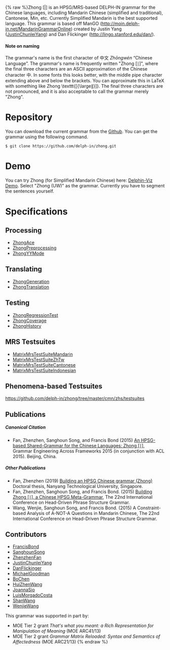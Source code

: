 {% raw %}Zhong \[\|\] is an HPSG/MRS-based DELPH-IN grammar for the Chinese
languages, including Mandarin Chinese (simplified and traditional),
Cantonese, Min, etc. Currently Simplified Mandarin is the best supported
language. This grammar is based off ManGO
(<http://moin.delph-in.net/MandarinGrammarOnline>) created by Justin
Yang ([JustinChunleiYang](../JustinChunleiYang)) and Dan Flickinger
(<http://lingo.stanford.edu/dan/>).

#### Note on naming

The grammar's name is the first character of 中文 *Zhōngwén* “Chinese
Language”. The grammar's name is frequently written "Zhong \[∣\]", where
the final three characters are an ASCII approximation of the Chinese
character 中. In some fonts this looks better, with the middle pipe
character extending above and below the brackets. You can approximate
this in LaTeX with something like Zhong \\texttt{\[{\\large$\|$}\]}. The
final three characters are not pronounced, and it is also acceptable to
call the grammar merely "Zhong".

# Repository

You can download the current grammar from the
[Github](https://github.com/delph-in/zhong). You can get the grammar
using the following command.

    $ git clone https://github.com/delph-in/zhong.git

# Demo

You can try Zhong (for Simplified Mandarin Chinese) here: [Delphin-Viz
Demo](http://delph-in.github.io/delphin-viz/demo/). Select "Zhong (UW)"
as the grammar. Currently you have to segment the sentences yourself.

# Specifications

## Processing

- [ZhongAce](../ZhongAce)
- [ZhongPreprocessing](../ZhongPreprocessing)
- [ZhongYYMode](../ZhongYYMode)

## Translating

- [ZhongGeneration](../ZhongGeneration)
- [ZhongTranslation](../ZhongTranslation)

## Testing

- [ZhongRegressionTest](../ZhongRegressionTest)
- [ZhongCoverage](../ZhongCoverage)
- [ZhongHistory](../ZhongHistory)

## MRS Testsuites

- [MatrixMrsTestSuiteMandarin](https://blog.inductorsoftware.com/docsproto/matrix/MatrixMrsTestSuiteMandarin)
- [MatrixMrsTestSuiteZhTw](https://blog.inductorsoftware.com/docsproto/matrix/MatrixMrsTestSuiteZhTw)
- [MatrixMrsTestSuiteCantonese](https://blog.inductorsoftware.com/docsproto/matrix/MatrixMrsTestSuiteCantonese)
- [MatrixMrsTestSuiteIndonesian](https://blog.inductorsoftware.com/docsproto/matrix/MatrixMrsTestSuiteIndonesian)

## Phenomena-based Testsuites

<https://github.com/delph-in/zhong/tree/master/cmn/zhs/testsuites>

## Publications

##### Canonical Citation

- Fan, Zhenzhen, Sanghoun Song, and Francis Bond (2015) [An HPSG-based
Shared-Grammar for the Chinese Languages: Zhong
\[∣\]](http://www.aclweb.org/anthology/W15-3303), Grammar
Engineering Across Frameworks 2015 (in conjunction with ACL 2015).
Beijing, China.

##### Other Publications

- Fan, Zhenzhen (2019) [Building an HPSG Chinese grammar (Zhong)](https://dr.ntu.edu.sg/handle/10356/87331)
Doctoral thesis, Nanyang Technological University, Singapore.
- Fan, Zhenzhen, Sanghoun Song, and Francis Bond. (2015) [Building Zhong
\[∣\], a Chinese HPSG
Meta-Grammar](http://web.stanford.edu/group/cslipublications/cslipublications/HPSG/2015/fsb.pdf),
The 22nd International Conference on Head-Driven Phrase Structure
Grammar.
- Wang, Wenjie, Sanghoun Song, and Francis Bond. (2015) A Constraint-based
Analysis of A-NOT-A Questions in Mandarin Chinese, The 22nd
International Conference on Head-Driven Phrase Structure
Grammar.

## Contributors

- [FrancisBond](../FrancisBond)
- [SanghounSong](../SanghounSong)
- [ZhenzhenFan](/ZhenzhenFan)
- [JustinChunleiYang](../JustinChunleiYang)
- [DanFlickinger](../DanFlickinger)
- [MichaelGoodman](../MichaelGoodman)
- [BoChen](/BoChen)
- [HuiZhenWang](../HuiZhenWang)
- [JoannaSio](/JoannaSio)
- [LuisMorgadoCosta](../LuisMorgadoCosta)
- [ShanWang](../ShanWang)
- [WenjieWang](../WenjieWang)

This grammar was supported in part by:

- MOE Tier 2 grant *That's what you meant: a Rich Representation for
Manipulation of Meaning* (MOE ARC41/13)
- MOE Tier 2 grant *Grammar Matrix Reloaded: Syntax and Semantics of
Affectedness* (MOE ARC21/13)
<update date omitted for speed>{% endraw %}